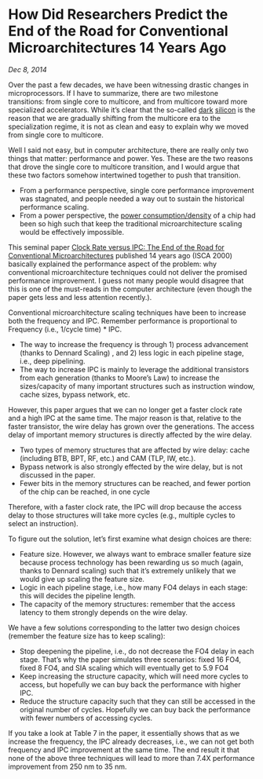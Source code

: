 # How Did Researchers Predict the End of the Road for Conventional Microarchitectures 14 Years Ago

*Dec 8, 2014*

Over the past a few decades, we have been witnessing drastic changes in microprocessors. If I have to summarize, there are two milestone transitions: from single core to multicore, and from multicore toward more specialized accelerators. While it’s clear that the so-called [dark](https://www.cc.gatech.edu/~hadi/doc/paper/2011-isca-dark_silicon.pdf) [silicon](http://cseweb.ucsd.edu/~jsampson/ConservationCores.pdf) is the reason that we are gradually shifting from the multicore era to the specialization regime, it is not as clean and easy to explain why we moved from single core to multicore.

Well I said not easy, but in computer architecture, there are really only two things that matter: performance and power. Yes. These are the two reasons that drove the single core to multicore transition, and I would argue that these two factors somehow intertwined together to push that transition.

* From a performance perspective, single core performance improvement was stagnated, and people needed a way out to sustain the historical performance scaling.
* From a power perspective, the [power consumption/density](https://people.cs.clemson.edu/~mark/330/power_density.gif) of a chip had been so high such that keep the traditional microarchitecture scaling would be effectively impossible.

This seminal paper [Clock Rate versus IPC: The End of the Road for Conventional Microarchitectures](https://www.cs.utexas.edu/users/skeckler/pubs/isca00.pdf) published 14 years ago (ISCA 2000) basically explained the performance aspect of the problem: why conventional microarchitecture techniques could not deliver the promised performance improvement. I guess not many people would disagree that this is one of the must-reads in the computer architecture (even though the paper gets less and less attention recently.).

Conventional microarchitecture scaling techniques have been to increase both the frequency and IPC. Remember performance is proportional to Frequency (i.e., 1/cycle time) * IPC.

* The way to increase the frequency is through 1) process advancement (thanks to Dennard Scaling) , and 2) less logic in each pipeline stage, i.e., deep pipelining.
* The way to increase IPC is mainly to leverage the additional transistors from each generation (thanks to Moore’s Law) to increase the sizes/capacity of many important structures such as instruction window, cache sizes, bypass network, etc.

However, this paper argues that we can no longer get a faster clock rate and a high IPC at the same time. The major reason is that, relative to the faster transistor, the wire delay has grown over the generations. The access delay of important memory structures is directly affected by the wire delay.

* Two types of memory structures that are affected by wire delay: cache (including BTB, BPT, RF, etc.) and CAM (TLP, IW, etc.).
* Bypass network is also strongly effected by the wire delay, but is not discussed in the paper.
* Fewer bits in the memory structures can be reached, and fewer portion of the chip can be reached, in one cycle

Therefore, with a faster clock rate, the IPC will drop because the access delay to those structures will take more cycles (e.g., multiple cycles to select an instruction).

To figure out the solution, let’s first examine what design choices are there:

* Feature size. However, we always want to embrace smaller feature size because process technology has been rewarding us so much (again, thanks to Dennard scaling) such that it’s extremely unlikely that we would give up scaling the feature size.
* Logic in each pipeline stage, i.e., how many FO4 delays in each stage: this will decides the pipeline length.
* The capacity of the memory structures: remember that the access latency to them strongly depends on the wire delay.

We have a few solutions corresponding to the latter two design choices (remember the feature size has to keep scaling):

* Stop deepening the pipeline, i.e., do not decrease the FO4 delay in each stage. That’s why the paper simulates three scenarios: fixed 16 FO4, fixed 8 FO4, and SIA scaling which will eventually get to 5.9 FO4
* Keep increasing the structure capacity, which will need more cycles to access, but hopefully we can buy back the performance with higher IPC.
* Reduce the structure capacity such that they can still be accessed in the original number of cycles. Hopefully we can buy back the performance with fewer numbers of accessing cycles.

If you take a look at Table 7 in the paper, it essentially shows that as we increase the frequency, the IPC already decreases, i.e., we can not get both frequency and IPC improvement at the same time. The end result it that none of the above three techniques will lead to more than 7.4X performance improvement from 250 nm to 35 nm.
